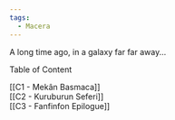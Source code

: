 ```yaml
---  
tags:  
  - Macera  
---  
```

A long time ago, in a galaxy far far away...  
  
Table of Content  
  
[[C1 - Mekân Basmaca]]  
[[C2 - Kuruburun Seferi]]  
[[C3 - Fanfinfon Epilogue]]